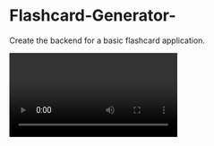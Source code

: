 # Flashcard-Generator-
Create the backend for a basic flashcard application.


![Flashcard-Generator-](images/BasicCard.mov "Flashcard Generator")
